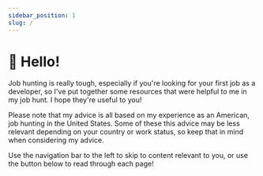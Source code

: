 ```yaml
---
sidebar_position: 1
slug: /
---
```


# 👋 Hello!

Job hunting is really tough, especially if you're looking for your first job as a developer, so I've put together some resources that were helpful to me in my job hunt. I hope they're useful to you!

Please note that my advice is all based on my experience as an American, job hunting in the United States. Some of these this advice may be less relevant depending on your country or work status, so keep that in mind when considering my advice.

Use the navigation bar to the left to skip to content relevant to you, or use the button below to read through each page!
